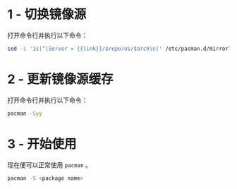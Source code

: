 # 1 - 切换镜像源
打开命令行并执行以下命令：

```bash
sed -i '1s|^|Server = {{link}}/$repo/os/$arch\n|' /etc/pacman.d/mirrorlist
```

# 2 - 更新镜像源缓存
打开命令行并执行以下命令：

```bash
pacman -Syy
```

# 3 - 开始使用
现在便可以正常使用 `pacman` 。

```bash
pacman -S <package name>
```

